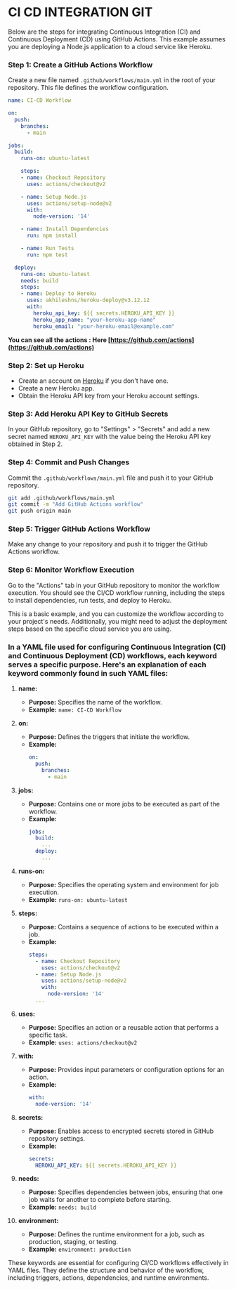 # CI CD INTEGRATION GIT 

Below are the steps for integrating Continuous Integration (CI) and Continuous Deployment (CD) using GitHub Actions. 
This example assumes you are deploying a Node.js application to a cloud service like Heroku.

### Step 1: Create a GitHub Actions Workflow

Create a new file named `.github/workflows/main.yml` in the root of your repository. This file defines the workflow configuration.

```yaml
name: CI-CD Workflow

on:
  push:
    branches:
      - main

jobs:
  build:
    runs-on: ubuntu-latest

    steps:
    - name: Checkout Repository
      uses: actions/checkout@v2

    - name: Setup Node.js
      uses: actions/setup-node@v2
      with:
        node-version: '14'

    - name: Install Dependencies
      run: npm install

    - name: Run Tests
      run: npm test

  deploy:
    runs-on: ubuntu-latest
    needs: build
    steps:
    - name: Deploy to Heroku
      uses: akhileshns/heroku-deploy@v3.12.12
      with:
        heroku_api_key: ${{ secrets.HEROKU_API_KEY }}
        heroku_app_name: "your-heroku-app-name"
        heroku_email: "your-heroku-email@example.com"
```

**You can see all the actions : Here [https://github.com/actions](https://github.com/actions)**

### Step 2: Set up Heroku

- Create an account on [Heroku](https://www.heroku.com/) if you don't have one.
- Create a new Heroku app.
- Obtain the Heroku API key from your Heroku account settings.

### Step 3: Add Heroku API Key to GitHub Secrets

In your GitHub repository, go to "Settings" > "Secrets" and add a new secret named `HEROKU_API_KEY` with the value being the Heroku API key obtained in Step 2.

### Step 4: Commit and Push Changes

Commit the `.github/workflows/main.yml` file and push it to your GitHub repository.

```bash
git add .github/workflows/main.yml
git commit -m "Add GitHub Actions workflow"
git push origin main
```

### Step 5: Trigger GitHub Actions Workflow

Make any change to your repository and push it to trigger the GitHub Actions workflow.

### Step 6: Monitor Workflow Execution

Go to the "Actions" tab in your GitHub repository to monitor the workflow execution. You should see the CI/CD workflow running, including the steps to install dependencies, run tests, and deploy to Heroku.

This is a basic example, and you can customize the workflow according to your project's needs.
Additionally, you might need to adjust the deployment steps based on the specific cloud service you are using.

### In a YAML file used for configuring Continuous Integration (CI) and Continuous Deployment (CD) workflows, each keyword serves a specific purpose. Here's an explanation of each keyword commonly found in such YAML files:

1. **name:**
   - **Purpose:** Specifies the name of the workflow.
   - **Example:** `name: CI-CD Workflow`

2. **on:**
   - **Purpose:** Defines the triggers that initiate the workflow.
   - **Example:** 
     ```yaml
     on:
       push:
         branches:
           - main
     ```

3. **jobs:**
   - **Purpose:** Contains one or more jobs to be executed as part of the workflow.
   - **Example:** 
     ```yaml
     jobs:
       build:
         ...
       deploy:
         ...
     ```

4. **runs-on:**
   - **Purpose:** Specifies the operating system and environment for job execution.
   - **Example:** `runs-on: ubuntu-latest`

5. **steps:**
   - **Purpose:** Contains a sequence of actions to be executed within a job.
   - **Example:** 
     ```yaml
     steps:
       - name: Checkout Repository
         uses: actions/checkout@v2
       - name: Setup Node.js
         uses: actions/setup-node@v2
         with:
           node-version: '14'
       ...
     ```

6. **uses:**
   - **Purpose:** Specifies an action or a reusable action that performs a specific task.
   - **Example:** `uses: actions/checkout@v2`

7. **with:**
   - **Purpose:** Provides input parameters or configuration options for an action.
   - **Example:** 
     ```yaml
     with:
       node-version: '14'
     ```

8. **secrets:**
   - **Purpose:** Enables access to encrypted secrets stored in GitHub repository settings.
   - **Example:** 
     ```yaml
     secrets:
       HEROKU_API_KEY: ${{ secrets.HEROKU_API_KEY }}
     ```

9. **needs:**
   - **Purpose:** Specifies dependencies between jobs, ensuring that one job waits for another to complete before starting.
   - **Example:** `needs: build`

10. **environment:**
    - **Purpose:** Defines the runtime environment for a job, such as production, staging, or testing.
    - **Example:** `environment: production`

These keywords are essential for configuring CI/CD workflows effectively in YAML files. They define the structure and behavior of the workflow, including triggers, actions, dependencies, and runtime environments.
